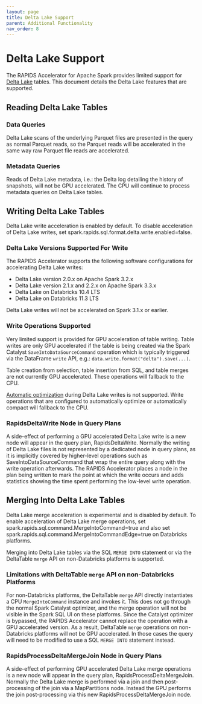 ```yaml
---
layout: page
title: Delta Lake Support
parent: Additional Functionality
nav_order: 8
---
```


# Delta Lake Support

The RAPIDS Accelerator for Apache Spark provides limited support for
[Delta Lake](https://delta.io) tables.
This document details the Delta Lake features that are supported.

## Reading Delta Lake Tables

### Data Queries

Delta Lake scans of the underlying Parquet files are presented in the query as normal Parquet
reads, so the Parquet reads will be accelerated in the same way raw Parquet file reads are
accelerated.

### Metadata Queries

Reads of Delta Lake metadata, i.e.: the Delta log detailing the history of snapshots, will not
be GPU accelerated. The CPU will continue to process metadata queries on Delta Lake tables.

## Writing Delta Lake Tables

Delta Lake write acceleration is enabled by default. To disable acceleration of Delta Lake
writes, set spark.rapids.sql.format.delta.write.enabled=false.

### Delta Lake Versions Supported For Write

The RAPIDS Accelerator supports the following software configurations for accelerating
Delta Lake writes:
- Delta Lake version 2.0.x on Apache Spark 3.2.x
- Delta Lake version 2.1.x and 2.2.x on Apache Spark 3.3.x
- Delta Lake on Databricks 10.4 LTS
- Delta Lake on Databricks 11.3 LTS

Delta Lake writes will not be accelerated on Spark 3.1.x or earlier.

### Write Operations Supported

Very limited support is provided for GPU acceleration of table writing. Table writes are only
GPU accelerated if the table is being created via the Spark Catalyst `SaveIntoDataSourceCommand`
operation which is typically triggered via the DataFrame `write` API, e.g.:
`data.write.format("delta").save(...)`.

Table creation from selection, table insertion from SQL, and table merges are not currently
GPU accelerated. These operations will fallback to the CPU.

[Automatic optimization](https://docs.databricks.com/optimizations/auto-optimize.html)
during Delta Lake writes is not supported. Write operations that are configured to
automatically optimize or automatically compact will fallback to the CPU.

### RapidsDeltaWrite Node in Query Plans

A side-effect of performing a GPU accelerated Delta Lake write is a new node will appear in the
query plan, RapidsDeltaWrite. Normally the writing of Delta Lake files is not represented by a
dedicated node in query plans, as it is implicitly covered by higher-level operations such as
SaveIntoDataSourceCommand that wrap the entire query along with the write operation afterwards.
The RAPIDS Accelerator places a node in the plan being written to mark the point at which the
write occurs and adds statistics showing the time spent performing the low-level write operation.

## Merging Into Delta Lake Tables

Delta Lake merge acceleration is experimental and is disabled by default. To enable acceleration
of Delta Lake merge operations, set spark.rapids.sql.command.MergeIntoCommand=true and also set
spark.rapids.sql.command.MergeIntoCommandEdge=true on Databricks platforms.

Merging into Delta Lake tables via the SQL `MERGE INTO` statement or via the DeltaTable `merge`
API on non-Databricks platforms is supported.

### Limitations with DeltaTable `merge` API on non-Databricks Platforms

For non-Databricks platforms, the DeltaTable `merge` API directly instantiates a CPU
`MergeIntoCommand` instance and invokes it. This does not go through the normal Spark Catalyst
optimizer, and the merge operation will not be visible in the Spark SQL UI on these platforms.
Since the Catalyst optimizer is bypassed, the RAPIDS Accelerator cannot replace the operation
with a GPU accelerated version. As a result, DeltaTable `merge` operations on non-Databricks
platforms will not be GPU accelerated. In those cases the query will need to be modified to use
a SQL `MERGE INTO` statement instead.

### RapidsProcessDeltaMergeJoin Node in Query Plans

A side-effect of performing GPU accelerated Delta Lake merge operations is a new node will appear
in the query plan, RapidsProcessDeltaMergeJoin. Normally the Delta Lake merge is performed via
a join and then post-processing of the join via a MapPartitions node. Instead the GPU performs
the join post-processing via this new RapidsProcessDeltaMergeJoin node.
